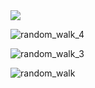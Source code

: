 

<img src="https://user-images.githubusercontent.com/100161430/156935226-f0b7114d-d93c-4f39-a0f3-82028f44bdcb.png">

![random_walk_4](https://user-images.githubusercontent.com/100161430/156936336-ebb2ad93-1870-4f18-96be-3870f2bf55a6.png)

![random_walk_3](https://user-images.githubusercontent.com/100161430/156937540-38fa4a49-1c60-4eda-b85a-2230812d7408.png)

![random_walk](https://user-images.githubusercontent.com/100161430/156937536-dc37d24e-8ed8-4d0c-b314-4e50da08cf0a.png)

